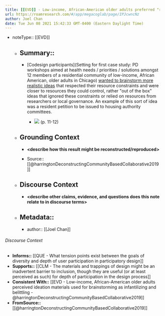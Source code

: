 ```yaml
---
title: [[EVD]] - Low-income, African-American older adults preferred "realistic" local-governance-based solutions over "blue sky" ideas - [[@harringtonDeconstructingCommunityBasedCollaborative2019]]
url: https://roamresearch.com/#/app/megacoglab/page/IPJcwncNz
author: Joel Chan
date: Tue Jun 08 2021 15:42:33 GMT-0400 (Eastern Daylight Time)
---
```


- noteType:: [[EVD]]

    - ## Summary::

        - [Codesign participants](Setting for first case study: PD workshops aimed at health needs / priorities / solutions amongst 12 members of a residential community of low-income, African American, older adults in Chicago) [wanted to brainstorm more realistic ideas](((83JOKv-Go))) that respected their resource constraints and were closer to resources they could control, rather "out of the box" ideas that ignored these constraints or relied on resources from researchers or local governance. An example of this sort of idea was a resident petition to be issued to housing authority committees.

            - ![](https://firebasestorage.googleapis.com/v0/b/firescript-577a2.appspot.com/o/imgs%2Fapp%2Fmegacoglab%2FmFElZ5IJzH.png?alt=media&token=d130604e-6038-44fd-8648-2830d346dfc8) (p. 11-12)

    - ## **Grounding Context**

        - __<describe how this result might be reconstructed/reproduced>__

        - Source:: [[@harringtonDeconstructingCommunityBasedCollaborative2019]]

    - ## **Discourse Context**

        - __<describe other claims, evidence, and questions does this note relate to in discourse terms>__

    - ## Metadata::

        - author:: [[Joel Chan]]

###### Discourse Context

- **Informs::** [[QUE - What tension points exist between the goals of diversity and depth of user participation in participatory design]]
- **Supports::** [[CLM - The materials and trappings of design might be an inadvertent barrier to inclusion, though they are useful (or at least perceived as such) for depth of participation in the design process]]
- **Consistent With::** [[EVD - Low-income, African-American older adults perceived ideation materials used for brainstorming as infantilizing and belittling - @harringtonDeconstructingCommunityBasedCollaborative2019]]
- **FromSource::** [[@harringtonDeconstructingCommunityBasedCollaborative2019]]

